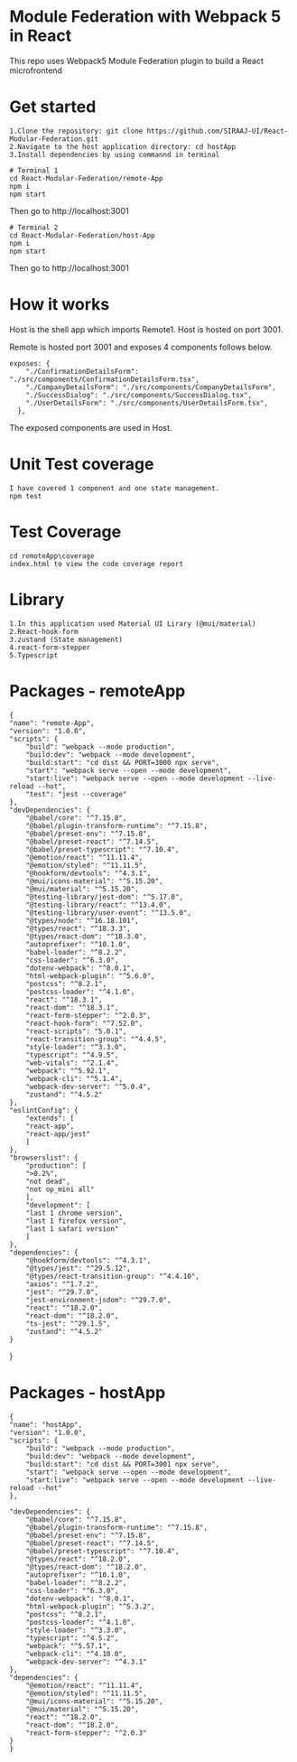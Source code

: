
# Module Federation with Webpack 5 in React

This repo uses Webpack5 Module Federation plugin to build a React microfrontend

# Get started

    1.Clone the repository: git clone https://github.com/SIRAAJ-UI/React-Modular-Federation.git
    2.Navigate to the host application directory: cd hostApp
    3.Install dependencies by using commannd in terminal

    # Terminal 1
    cd React-Modular-Federation/remote-App
    npm i
    npm start

Then go to http://localhost:3001

    # Terminal 2
    cd React-Modular-Federation/host-App
    npm i
    npm start

Then go to http://localhost:3001


# How it works
Host is the shell app which imports Remote1. Host is hosted on port 3001.

Remote is hosted port 3001 and exposes 4 components follows below.

    exposes: {
        "./ConfirmationDetailsForm": "./src/components/ConfirmationDetailsForm.tsx",
        "./CompanyDetailsForm": "./src/components/CompanyDetailsForm",
        "./SuccessDialog": "./src/components/SuccessDialog.tsx",
        "./UserDetailsForm": "./src/components/UserDetailsForm.tsx",
      },

The exposed components are used in Host.

# Unit Test coverage
    I have covered 1 component and one state management.
    npm test
    
# Test Coverage
    cd remoteApp\coverage
    index.html to view the code coverage report
# Library
    1.In this application used Material UI Lirary (@mui/material)
    2.React-hook-form 
    3.zustand (State management)
    4.react-form-stepper
    5.Typescript

# Packages - remoteApp

    {
    "name": "remote-App",
    "version": "1.0.0",
    "scripts": {
        "build": "webpack --mode production",
        "build:dev": "webpack --mode development",
        "build:start": "cd dist && PORT=3000 npx serve",
        "start": "webpack serve --open --mode development",
        "start:live": "webpack serve --open --mode development --live-reload --hot",
        "test": "jest --coverage"
    },
    "devDependencies": {
        "@babel/core": "^7.15.8",
        "@babel/plugin-transform-runtime": "^7.15.8",
        "@babel/preset-env": "^7.15.8",
        "@babel/preset-react": "^7.14.5",
        "@babel/preset-typescript": "^7.10.4",
        "@emotion/react": "^11.11.4",
        "@emotion/styled": "^11.11.5",
        "@hookform/devtools": "^4.3.1",
        "@mui/icons-material": "^5.15.20",
        "@mui/material": "^5.15.20",
        "@testing-library/jest-dom": "^5.17.0",
        "@testing-library/react": "^13.4.0",
        "@testing-library/user-event": "^13.5.0",
        "@types/node": "^16.18.101",
        "@types/react": "^18.3.3",
        "@types/react-dom": "^18.3.0",
        "autoprefixer": "^10.1.0",
        "babel-loader": "^8.2.2",
        "css-loader": "^6.3.0",
        "dotenv-webpack": "^8.0.1",
        "html-webpack-plugin": "^5.6.0",
        "postcss": "^8.2.1",
        "postcss-loader": "^4.1.0",
        "react": "^18.3.1",
        "react-dom": "^18.3.1",
        "react-form-stepper": "^2.0.3",
        "react-hook-form": "^7.52.0",
        "react-scripts": "5.0.1",
        "react-transition-group": "^4.4.5",
        "style-loader": "^3.3.0",
        "typescript": "^4.9.5",
        "web-vitals": "^2.1.4",
        "webpack": "^5.92.1",
        "webpack-cli": "^5.1.4",
        "webpack-dev-server": "^5.0.4",
        "zustand": "^4.5.2"
    },
    "eslintConfig": {
        "extends": [
        "react-app",
        "react-app/jest"
        ]
    },
    "browserslist": {
        "production": [
        ">0.2%",
        "not dead",
        "not op_mini all"
        ],
        "development": [
        "last 1 chrome version",
        "last 1 firefox version",
        "last 1 safari version"
        ]
    },
    "dependencies": {
        "@hookform/devtools": "^4.3.1",
        "@types/jest": "^29.5.12",
        "@types/react-transition-group": "^4.4.10",
        "axios": "^1.7.2",
        "jest": "^29.7.0",
        "jest-environment-jsdom": "^29.7.0",
        "react": "^18.2.0",
        "react-dom": "^18.2.0",
        "ts-jest": "^29.1.5",
        "zustand": "^4.5.2"
    }
}


# Packages - hostApp
    {
    "name": "hostApp",
    "version": "1.0.0",
    "scripts": {
        "build": "webpack --mode production",
        "build:dev": "webpack --mode development",
        "build:start": "cd dist && PORT=3001 npx serve",
        "start": "webpack serve --open --mode development",
        "start:live": "webpack serve --open --mode development --live-reload --hot"
    },
    
    "devDependencies": {
        "@babel/core": "^7.15.8",
        "@babel/plugin-transform-runtime": "^7.15.8",
        "@babel/preset-env": "^7.15.8",
        "@babel/preset-react": "^7.14.5",
        "@babel/preset-typescript": "^7.10.4",
        "@types/react": "^18.2.0",
        "@types/react-dom": "^18.2.0",
        "autoprefixer": "^10.1.0",
        "babel-loader": "^8.2.2",
        "css-loader": "^6.3.0",
        "dotenv-webpack": "^8.0.1",
        "html-webpack-plugin": "^5.3.2",
        "postcss": "^8.2.1",
        "postcss-loader": "^4.1.0",
        "style-loader": "^3.3.0",
        "typescript": "^4.5.2",
        "webpack": "^5.57.1",
        "webpack-cli": "^4.10.0",
        "webpack-dev-server": "^4.3.1"
    },
    "dependencies": {
        "@emotion/react": "^11.11.4",
        "@emotion/styled": "^11.11.5",
        "@mui/icons-material": "^5.15.20",
        "@mui/material": "^5.15.20",
        "react": "^18.2.0",
        "react-dom": "^18.2.0",
        "react-form-stepper": "^2.0.3"
    }
    }
   

